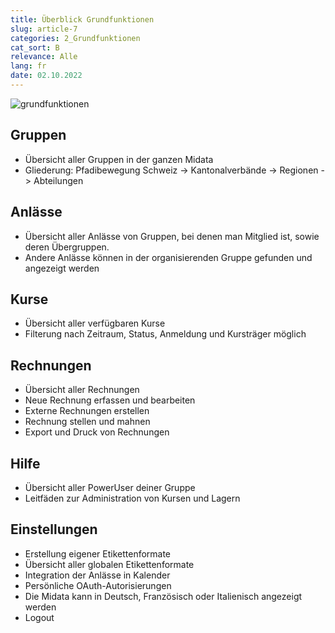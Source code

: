 ```yaml
---
title: Überblick Grundfunktionen
slug: article-7
categories: 2_Grundfunktionen
cat_sort: B
relevance: Alle
lang: fr
date: 02.10.2022
---
```


![grundfunktionen](/docu/images/basicfunctions/grundfunktionen_de.jpg)

## Gruppen
* Übersicht aller Gruppen in der ganzen Midata
* Gliederung: Pfadibewegung Schweiz -> Kantonalverbände -> Regionen -> Abteilungen 

## Anlässe 
* Übersicht aller Anlässe von Gruppen, bei denen man Mitglied ist, sowie deren Übergruppen.  
* Andere Anlässe können in der organisierenden Gruppe gefunden und angezeigt werden 

## Kurse 
* Übersicht aller verfügbaren Kurse  
* Filterung nach Zeitraum, Status, Anmeldung und Kursträger möglich  

## Rechnungen 
* Übersicht aller Rechnungen 
* Neue Rechnung erfassen und bearbeiten
* Externe Rechnungen erstellen  
* Rechnung stellen und mahnen 
* Export und Druck von Rechnungen  

## Hilfe 
* Übersicht aller PowerUser deiner Gruppe 
* Leitfäden zur Administration von Kursen und Lagern 

## Einstellungen  
* Erstellung eigener Etikettenformate 
* Übersicht aller globalen Etikettenformate 
* Integration der Anlässe in Kalender 
* Persönliche OAuth-Autorisierungen  
* Die Midata kann in Deutsch, Französisch oder Italienisch angezeigt werden 
* Logout 
